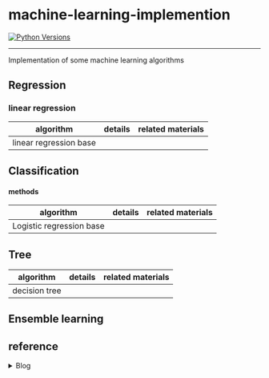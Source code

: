 # machine-learning-implemention

[![Python Versions](https://img.shields.io/badge/python-3.7%20%7C%203.8%20%7C%203.9-blue)](https://pypi.org/project/autogluon/)

---  
Implementation of some machine learning algorithms


## Regression
### linear regression
| algorithm | details | related materials |
|:---:|:---:|:---:|
| linear regression base |


## Classification
#### methods
| algorithm | details | related materials |
|:---:|:---:|:---:|
| Logistic regression base |



## Tree
| algorithm | details | related materials |
|:---:|:---:|:---:|
| decision tree |


## Ensemble learning



## reference
<details>
<summary>
Blog
</summary>
<br />

[Baiding's blog](https://baidinghub.github.io/categories/%E6%9C%BA%E5%99%A8%E5%AD%A6%E4%B9%A0/)
</details>
